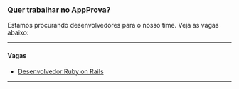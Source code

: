 ### Quer trabalhar no AppProva?

Estamos procurando desenvolvedores para o nosso time. Veja as vagas abaixo:

----------------------------------------------------------------

#### Vagas

- [Desenvolvedor Ruby on Rails](https://github.com/appprova/jobs/blob/master/desenvolvedor-ruby-on-rails.md)

----------------------------------------------------------------
